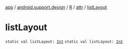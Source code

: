 [app](../../../index.md) / [android.support.design](../../index.md) / [R](../index.md) / [attr](index.md) / [listLayout](./list-layout.md)

# listLayout

`static val listLayout: `[`Int`](https://kotlinlang.org/api/latest/jvm/stdlib/kotlin/-int/index.html)
`static val listLayout: `[`Int`](https://kotlinlang.org/api/latest/jvm/stdlib/kotlin/-int/index.html)